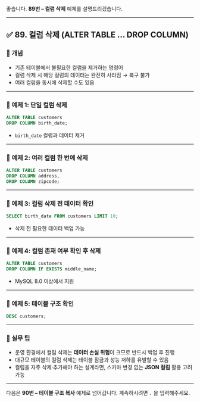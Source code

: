 좋습니다.
**89번 – 컬럼 삭제** 예제를 설명드리겠습니다.

---

## ✅ 89. 컬럼 삭제 (ALTER TABLE ... DROP COLUMN)

### 📌 개념

* 기존 테이블에서 불필요한 컬럼을 제거하는 명령어
* 컬럼 삭제 시 해당 컬럼의 데이터는 완전히 사라짐 → 복구 불가
* 여러 컬럼을 동시에 삭제할 수도 있음

---

### 📄 예제 1: 단일 컬럼 삭제

```sql
ALTER TABLE customers
DROP COLUMN birth_date;
```

* `birth_date` 컬럼과 데이터 제거

---

### 📄 예제 2: 여러 컬럼 한 번에 삭제

```sql
ALTER TABLE customers
DROP COLUMN address,
DROP COLUMN zipcode;
```

---

### 📄 예제 3: 컬럼 삭제 전 데이터 확인

```sql
SELECT birth_date FROM customers LIMIT 10;
```

* 삭제 전 필요한 데이터 백업 가능

---

### 📄 예제 4: 컬럼 존재 여부 확인 후 삭제

```sql
ALTER TABLE customers
DROP COLUMN IF EXISTS middle_name;
```

* MySQL 8.0 이상에서 지원

---

### 📄 예제 5: 테이블 구조 확인

```sql
DESC customers;
```

---

### 🧠 실무 팁

* 운영 환경에서 컬럼 삭제는 **데이터 손실 위험**이 크므로 반드시 백업 후 진행
* 대규모 테이블의 컬럼 삭제는 테이블 잠금과 성능 저하를 유발할 수 있음
* 컬럼을 자주 삭제·추가해야 하는 설계라면, 스키마 변경 없는 **JSON 컬럼** 활용 고려 가능

---

다음은 **90번 – 테이블 구조 복사** 예제로 넘어갑니다.
계속하시려면 `.` 을 입력해주세요.
